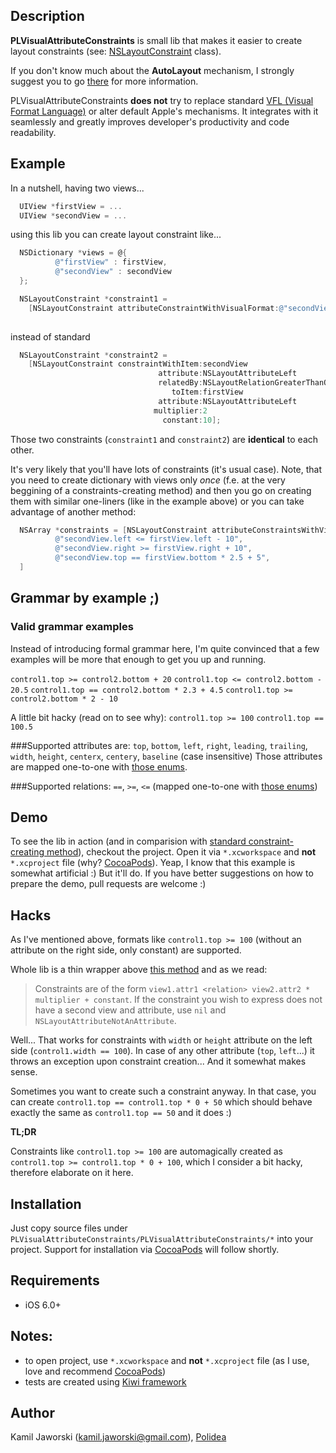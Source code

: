 ## Description

**PLVisualAttributeConstraints** is small lib that makes it easier to create layout constraints (see: [NSLayoutConstraint](http://developer.apple.com/library/ios/#documentation/AppKit/Reference/NSLayoutConstraint_Class/NSLayoutConstraint/NSLayoutConstraint.html) class).

If you don't know much about the **AutoLayout** mechanism, I strongly suggest you to go [there](https://developer.apple.com/library/mac/#documentation/UserExperience/Conceptual/AutolayoutPG/Articles/Introduction.html) for more information.

PLVisualAttributeConstraints **does not** try to replace standard [VFL (Visual Format Language)](http://developer.apple.com/library/ios/#documentation/UserExperience/Conceptual/AutolayoutPG/Articles/formatLanguage.html) or alter default Apple's mechanisms. It integrates with it seamlessly and greatly improves developer's productivity and code readability.

## Example

In a nutshell, having two views...
```objective-c
  UIView *firstView = ...
  UIView *secondView = ...
```

using this lib you can create layout constraint like...
```objective-c
  NSDictionary *views = @{
          @"firstView" : firstView,
          @"secondView" : secondView
  };

  NSLayoutConstraint *constraint1 = 
    [NSLayoutConstraint attributeConstraintWithVisualFormat:@"secondView.left >= firstView.left * 2 + 10"
                                                                                      views:views];
```

instead of standard
```objective-c
  NSLayoutConstraint *constraint2 = 
    [NSLayoutConstraint constraintWithItem:secondView
                                 attribute:NSLayoutAttributeLeft
                                 relatedBy:NSLayoutRelationGreaterThanOrEqual
                                    toItem:firstView
                                 attribute:NSLayoutAttributeLeft
                                multiplier:2
                                  constant:10];
```

Those two constraints (`constraint1` and `constraint2`) are **identical** to each other.

It's very likely that you'll have lots of constraints (it's usual case). 
Note, that you need to create dictionary with views only *once* (f.e. at the very beggining of a constraints-creating method) and then you go on creating them with similar one-liners (like in the example above) or you can take advantage of another method:

```objective-c
  NSArray *constraints = [NSLayoutConstraint attributeConstraintsWithVisualFormatsArray:@[
          @"secondView.left <= firstView.left - 10",
          @"secondView.right >= firstView.right + 10",
          @"secondView.top == firstView.bottom * 2.5 + 5",
  ]                                                                               views:views];

```

## Grammar by example ;)

### Valid grammar examples
Instead of introducing formal grammar here, I'm quite convinced that a few examples will be more that enough to get you up and running.

``control1.top >= control2.bottom + 20``
``control1.top <= control2.bottom - 20.5``
``control1.top == control2.bottom * 2.3 + 4.5``
``control1.top >= control2.bottom * 2 - 10``

A little bit hacky (read on to see why):
``control1.top >= 100``
``control1.top == 100.5``

###Supported attributes are:
`top`, `bottom`, `left`, `right`, `leading`, `trailing`, `width`, `height`, `centerx`, `centery`, `baseline` (case insensitive)
Those attributes are mapped one-to-one with [those enums](http://developer.apple.com/library/mac/#documentation/AppKit/Reference/NSLayoutConstraint_Class/NSLayoutConstraint/NSLayoutConstraint.html#//apple_ref/doc/c_ref/NSLayoutAttribute).

###Supported relations:
``==``, ``>=``, ``<=`` (mapped one-to-one with [those enums](http://developer.apple.com/library/mac/#documentation/AppKit/Reference/NSLayoutConstraint_Class/NSLayoutConstraint/NSLayoutConstraint.html#//apple_ref/doc/c_ref/NSLayoutRelation))

## Demo

To see the lib in action (and in comparision with [standard constraint-creating method](http://developer.apple.com/library/ios/#documentation/AppKit/Reference/NSLayoutConstraint_Class/NSLayoutConstraint/NSLayoutConstraint.html#//apple_ref/occ/clm/NSLayoutConstraint/constraintWithItem:attribute:relatedBy:toItem:attribute:multiplier:constant:)), checkout the project. Open it via `*.xcworkspace` and **not** `*.xcproject` file (why? [CocoaPods](https://github.com/CocoaPods/CocoaPods)). Yeap, I know that this example is somewhat artificial :) But it'll do. If you have better suggestions on how to prepare the demo, pull requests are welcome :)

## Hacks

As I've mentioned above, formats like ``control1.top >= 100`` (without an attribute on the right side, only constant) are supported.

Whole lib is a thin wrapper above [this method](http://developer.apple.com/library/ios/#documentation/AppKit/Reference/NSLayoutConstraint_Class/NSLayoutConstraint/NSLayoutConstraint.html#//apple_ref/occ/clm/NSLayoutConstraint/constraintWithItem:attribute:relatedBy:toItem:attribute:multiplier:constant:) and as we read:

> Constraints are of the form `view1.attr1 <relation> view2.attr2 * multiplier + constant`. 
> If the constraint you wish to express does not have a second view and attribute, use `nil` and `NSLayoutAttributeNotAnAttribute`.

Well... That works for constraints with `width` or `height` attribute on the left side (``control1.width == 100``). 
In case of any other attribute (`top`, `left`...) it throws an exception upon constraint creation... And it somewhat makes sense. 

Sometimes you want to create such a constraint anyway. In that case, you can create `control1.top == control1.top * 0 + 50` which should behave exactly the same as `control1.top == 50` and it does :)

**TL;DR**

Constraints like ``control1.top >= 100`` are automagically created as ``control1.top >= control1.top * 0 + 100``, which I consider a bit hacky, therefore elaborate on it here.


## Installation

Just copy source files under `PLVisualAttributeConstraints/PLVisualAttributeConstraints/*` into your project.
Support for installation via [CocoaPods](https://github.com/CocoaPods/CocoaPods) will follow shortly.

## Requirements
* iOS 6.0+

## Notes:
* to open project, use `*.xcworkspace` and **not** `*.xcproject` file (as I use, love and recommend [CocoaPods](https://github.com/CocoaPods/CocoaPods))
* tests are created using [Kiwi framework](https://github.com/allending/Kiwi)

## Author
Kamil Jaworski (kamil.jaworski@gmail.com), [Polidea](http://www.polidea.com/)
